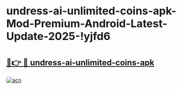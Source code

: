 # undress-ai-unlimited-coins-apk-Mod-Premium-Android-Latest-Update-2025-!yjfd6

# <h2><a href="https://6yvo86.esa.edu.pl?title=undress-ai-unlimited-coins-apk&ref=yjfd6">🔗👉 🔴 undress-ai-unlimited-coins-apk</a></h2>

[![acn](https://github.com/user-attachments/assets/0f9c940e-d8b0-45ae-aac7-cd30a18b3e1c)](https://6yvo86.esa.edu.pl?title=undress-ai-unlimited-coins-apk&ref=yjfd6)

